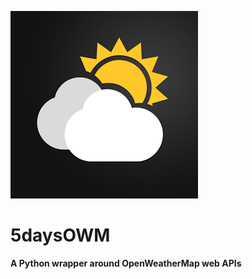 [![logo](logo/pic.png)](https://github.com/titungpemba)

#  5daysOWM 
**A Python wrapper around OpenWeatherMap web APIs**
